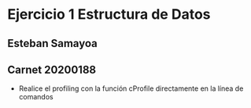 # Ejercicio 1 Estructura de Datos 

## Esteban Samayoa
## Carnet 20200188

- Realice el profiling con la función cProfile directamente en la línea de comandos 


